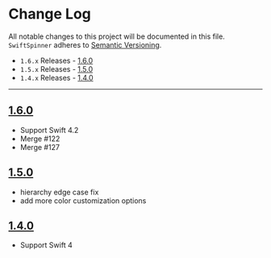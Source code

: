 # Change Log
All notable changes to this project will be documented in this file.
`SwiftSpinner` adheres to [Semantic Versioning](http://semver.org/).

- `1.6.x` Releases - [1.6.0](#160)  
- `1.5.x` Releases - [1.5.0](#150)  
- `1.4.x` Releases - [1.4.0](#140)  

---

## [1.6.0](https://github.com/icanzilb/SwiftSpinner/releases/tag/1.6.0)

- Support Swift 4.2
- Merge #122
- Merge #127

## [1.5.0](https://github.com/icanzilb/SwiftSpinner/releases/tag/1.5.0)

- hierarchy edge case fix
- add more color customization options

## [1.4.0](https://github.com/icanzilb/SwiftSpinner/releases/tag/1.4.0)

- Support Swift 4
